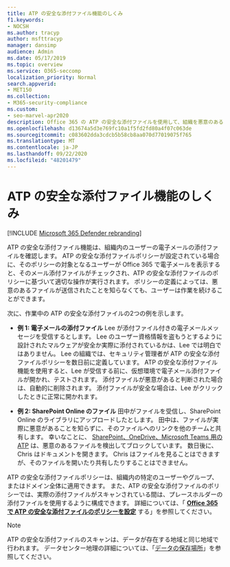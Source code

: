 ```yaml
---
title: ATP の安全な添付ファイル機能のしくみ
f1.keywords:
- NOCSH
ms.author: tracyp
author: msfttracyp
manager: dansimp
audience: Admin
ms.date: 05/17/2019
ms.topic: overview
ms.service: O365-seccomp
localization_priority: Normal
search.appverid:
- MET150
ms.collection:
- M365-security-compliance
ms.custom:
- seo-marvel-apr2020
description: Office 365 の ATP の安全な添付ファイルを使用して、組織を悪意のあるファイルから保護する方法について説明します。
ms.openlocfilehash: d13674a5d3e769fc10a1f5fd2fd80a4f07c063de
ms.sourcegitcommit: c083602dda3cdcb5b58cb8aa070d77019075f765
ms.translationtype: MT
ms.contentlocale: ja-JP
ms.lasthandoff: 09/22/2020
ms.locfileid: "48201479"
---
```

# <a name="how-atp-safe-attachments-works"></a>ATP の安全な添付ファイル機能のしくみ

[!INCLUDE [Microsoft 365 Defender rebranding](../includes/microsoft-defender-for-office.md)]


ATP の安全な添付ファイル機能は、組織内のユーザーの電子メールの添付ファイルを確認します。 ATP の安全な添付ファイルポリシーが設定されている場合に、そのポリシーの対象となるユーザーが Office 365 で電子メールを表示すると、そのメール添付ファイルがチェックされ、ATP の安全な添付ファイルのポリシーに基づいて適切な操作が実行されます。 ポリシーの定義によっては、悪意のあるファイルが送信されたことを知らなくても、ユーザーは作業を続けることができます。
  
次に、作業中の ATP の安全な添付ファイルの2つの例を示します。
  
- **例 1: 電子メールの添付ファイル** Lee が添付ファイル付きの電子メールメッセージを受信するとします。 Lee のユーザー資格情報を盗もうとするように設計されたマルウェアが安全か実際に添付されているかは、Lee では明白ではありません。 Lee の組織では、セキュリティ管理者が ATP の安全な添付ファイルポリシーを数日前に定義しています。 ATP の安全な添付ファイル機能を使用すると、Lee が受信する前に、仮想環境で電子メール添付ファイルが開かれ、テストされます。 添付ファイルが悪意があると判断された場合は、自動的に削除されます。 添付ファイルが安全な場合は、Lee がクリックしたときに正常に開かれます。

- **例 2: SharePoint Online のファイル** 田中がファイルを受信し、SharePoint Online のライブラリにアップロードしたとします。 田中は、ファイルが実際に悪意があることを知らずに、そのファイルへのリンクを他のチームと共有します。 幸いなことに、 [SharePoint、OneDrive、Microsoft Teams 用の ATP](atp-for-spo-odb-and-teams.md) は、悪意のあるファイルを検出してブロックしています。 数日後に、Chris はドキュメントを開きます。 Chris はファイルを見ることはできますが、そのファイルを開いたり共有したりすることはできません。

ATP の安全な添付ファイルポリシーは、組織内の特定のユーザーやグループ、またはドメイン全体に適用できます。 また、ATP の安全な添付ファイルのポリシーでは、実際の添付ファイルがスキャンされている間は、プレースホルダーの添付ファイルを使用するように構成できます。 詳細については、「 **[Office 365 で ATP の安全な添付ファイルのポリシーを設定](set-up-atp-safe-attachments-policies.md)** する」を参照してください。

> [!NOTE]
> ATP の安全な添付ファイルのスキャンは、データが存在する地域と同じ地域で行われます。 データセンター地理の詳細については、「[データの保存場所](https://products.office.com/where-is-your-data-located?geo=All)」を参照してください。 

